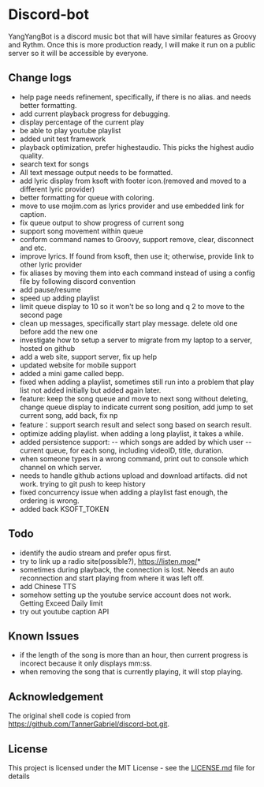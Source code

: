 # Discord-bot

YangYangBot is a discord music bot that will have similar features as Groovy and Rythm.  Once this is more production ready, I will make it run on a public server so it will be accessible by everyone.

## Change logs
- help page needs refinement, specifically, if there is no alias.  and needs better formatting.
- add current playback progress for debugging.
- display percentage of the current play
- be able to play youtube playlist
- added unit test framework
- playback optimization, prefer highestaudio.  This picks the highest audio quality.
- search text for songs
- All text message output needs to be formatted.
- add lyric display from ksoft with footer icon.(removed and moved to a different lyric provider)
- better formatting for queue with coloring.
- move to use mojim.com as lyrics provider and use embedded link for caption.
- fix queue output to show progress of current song
- support song movement within queue
- conform command names to Groovy, support remove, clear, disconnect and etc.
- improve lyrics.  If found from ksoft, then use it; otherwise, provide link to other lyric provider
- fix aliases by moving them into each command instead of using a config file by following discord convention
- add pause/resume
- speed up adding playlist
- limit queue display to 10 so it won't be so long and q 2 to move to the second page
- clean up messages, specifically start play message.  delete old one before add the new one
- investigate how to setup a server to migrate from my laptop to a server, hosted on github
- add a web site, support server, fix up help
- updated website for mobile support
- added a mini game called bepp.
- fixed when adding a playlist, sometimes still run into a problem that play list not added initially but added again later.
- feature: keep the song queue and move to next song without deleting, change queue display to indicate current song position, add jump to set current song, add back, fix np
- feature：support search result and select song based on search result.
- optimize adding playlist.  when adding a long playlist, it takes a while.
- added persistence support: 
-- which songs are added by which user
-- current queue, for each song, including videoID, title, duration.
- when someone types in a wrong command, print out to console which channel on which server.
- needs to handle github actions upload and download artifacts.  did not work. trying to git push to keep history
- fixed concurrency issue when adding a playlist fast enough, the ordering is wrong.
- added back KSOFT_TOKEN

## Todo
- identify the audio stream and prefer opus first.
- try to link up a radio site(possible?), https://listen.moe/* 
- sometimes during playback, the connection is lost.  Needs an auto reconnection and start playing from where it was left off.
- add Chinese TTS
- somehow setting up the youtube service account does not work.  Getting Exceed Daily limit
- try out youtube caption API

## Known Issues
- if the length of the song is more than an hour, then current progress is incorect because it only displays mm:ss.
- when removing the song that is currently playing, it will stop playing.

## Acknowledgement

The original shell code is copied from https://github.com/TannerGabriel/discord-bot.git.  

## License

This project is licensed under the MIT License - see the [LICENSE.md](LICENSE) file for details
